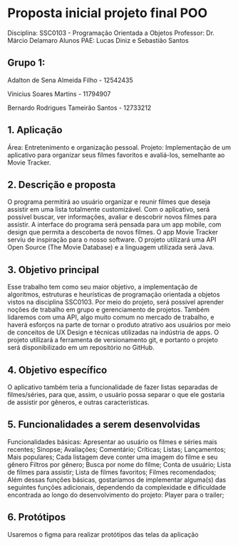 # Proposta inicial projeto final POO

Disciplina: SSC0103 - Programação Orientada a Objetos 
Professor: Dr. Márcio Delamaro 
Alunos PAE: Lucas Diniz  e Sebastião Santos

## Grupo 1: 

Adalton de Sena Almeida Filho - 12542435 

Vinicius Soares Martins - 11794907

Bernardo Rodrigues Tameirão Santos - 12733212


## 1. Aplicação
Área: Entretenimento e organização pessoal.
Projeto: Implementação de um aplicativo para organizar seus filmes favoritos e avaliá-los, semelhante ao Movie Tracker.
## 2. Descrição e proposta
O programa permitirá ao usuário organizar e reunir filmes que deseja assistir em uma lista totalmente customizável. Com o aplicativo, será possível buscar, ver informações, avaliar e descobrir novos filmes para assistir.
A interface do programa será pensada para um app mobile, com design que permita a descoberta de novos filmes. O app Movie Tracker serviu de inspiração para o nosso software. O projeto utilizará uma API Open Source (The Movie Database) e a linguagem utilizada será Java.
## 3. Objetivo principal
Esse trabalho tem como seu maior objetivo, a implementação de algoritmos, estruturas e heurísticas de programação orientada a objetos vistos na disciplina SSC0103. Por meio do projeto, será possível aprender noções de trabalho em grupo e gerenciamento de projetos. Também lidaremos com uma API, algo muito comum no mercado de trabalho, e haverá esforços na parte de tornar o produto atrativo aos usuários por meio de conceitos de UX Design e técnicas utilizadas na indústria de apps.
O projeto utilizará a ferramenta de versionamento git, e portanto o projeto será disponibilizado em um repositório no GitHub.
## 4. Objetivo específico 
O aplicativo também teria a funcionalidade de fazer listas separadas de filmes/séries, para que, assim, o usuário possa separar o que ele gostaria de assistir por gêneros, e outras características. 

## 5. Funcionalidades a serem desenvolvidas
Funcionalidades básicas:
Apresentar ao usuário os filmes e séries mais recentes;
Sinopse;
Avaliações;
Comentário;
Críticas;
Listas;	
Lançamentos;
Mais populares;
Cada listagem deve conter uma imagem do filme e seu gênero
Filtros por gênero;
Busca por nome do filme;
Conta de usuário;
Lista de filmes para assistir;
Lista de filmes favoritos;
Filmes recomendados;
Além dessas funções básicas, gostaríamos de implementar alguma(s) das seguintes funções adicionais, dependendo da complexidade e dificuldade encontrada ao longo do desenvolvimento do projeto: 
Player para o trailer;
## 6. Protótipos
Usaremos o figma para realizar protótipos das telas da aplicação
 

